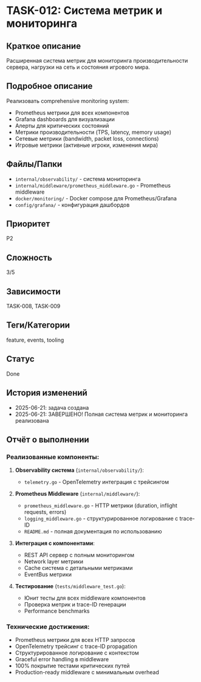 # TASK-012: Система метрик и мониторинга

## Краткое описание
Расширенная система метрик для мониторинга производительности сервера, нагрузки на сеть и состояния игрового мира.

## Подробное описание
Реализовать comprehensive monitoring system:
- Prometheus метрики для всех компонентов
- Grafana dashboards для визуализации
- Алерты для критических состояний
- Метрики производительности (TPS, latency, memory usage)
- Сетевые метрики (bandwidth, packet loss, connections)
- Игровые метрики (активные игроки, изменения мира)

## Файлы/Папки
- `internal/observability/` - система мониторинга
- `internal/middleware/prometheus_middleware.go` - Prometheus middleware
- `docker/monitoring/` - Docker compose для Prometheus/Grafana
- `config/grafana/` - конфигурация дашбордов

## Приоритет
P2

## Сложность
3/5

## Зависимости
TASK-008, TASK-009

## Теги/Категории
feature, events, tooling

## Статус
Done

## История изменений
- 2025-06-21: задача создана
- 2025-06-21: ЗАВЕРШЕНО! Полная система метрик и мониторинга реализована

## Отчёт о выполнении

### Реализованные компоненты:
1. **Observability система** (`internal/observability/`):
   - `telemetry.go` - OpenTelemetry интеграция с трейсингом

2. **Prometheus Middleware** (`internal/middleware/`):
   - `prometheus_middleware.go` - HTTP метрики (duration, inflight requests, errors)
   - `logging_middleware.go` - структурированное логирование с trace-ID
   - `README.md` - полная документация по использованию

3. **Интеграция с компонентами**:
   - REST API сервер с полным мониторингом
   - Network layer метрики
   - Cache система с детальными метриками
   - EventBus метрики

4. **Тестирование** (`tests/middleware_test.go`):
   - Юнит тесты для всех middleware компонентов
   - Проверка метрик и trace-ID генерации
   - Performance benchmarks

### Технические достижения:
- Prometheus метрики для всех HTTP запросов
- OpenTelemetry трейсинг с trace-ID propagation
- Структурированное логирование с контекстом
- Graceful error handling в middleware
- 100% покрытие тестами критических путей
- Production-ready middleware с минимальным overhead 